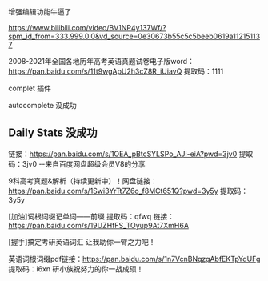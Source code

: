 增强编辑功能牛逼了

https://www.bilibili.com/video/BV1NP4y137Wf/?spm_id_from=333.999.0.0&vd_source=0e30673b55c5c5beeb0619a112151137

2008-2021年全国各地历年高考英语真题试卷电子版word：https://pan.baidu.com/s/11t9wgApU2h3cZ8R_iUiavQ 提取码：1111

complet 插件



autocomplete 没成功




## Daily Stats 没成功

链接：https://pan.baidu.com/s/1OEA_pBtcSYLSPo_AJi-eiA?pwd=3jv0 
提取码：3jv0
 --来自百度网盘超级会员V8的分享


9科高考真题&解析（持续更新中）！网盘链接：https://pan.baidu.com/s/1Swi3YrTt7Z6o_f8MCt651Q?pwd=3y5y 提取码：3y5y


[加油]词根词缀记单词——前缀
提取码：qfwq
链接：https://pan.baidu.com/s/19UZHfFS_TOyup9At7XmH6A 

[握手]搞定考研英语词汇
让我助你一臂之力吧！

英语词根词缀pdf链接：https://pan.baidu.com/s/1n7VcnBNqzgAbfEKTpYdUFg 
提取码：i6xn
研小族祝努力的你一战成硕！